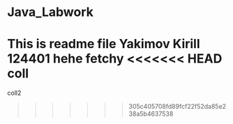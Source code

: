 # Java_Labwork
This is readme file
Yakimov Kirill
124401
hehe
fetchy
<<<<<<< HEAD
coll
=======
coll2
>>>>>>> 305c405708fd89fcf22f52da85e238a5b4637538
